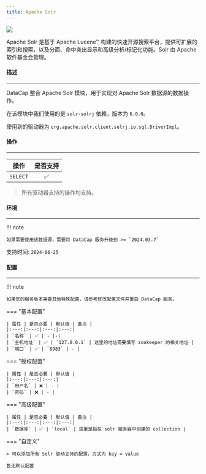 ```yaml
---
title: Apache Solr
---
```


<img src="/assets/plugin/solr.svg" class="connector-content-logo" />

Apache Solr 是基于 Apache Lucene™ 构建的快速开源搜索平台，提供可扩展的索引和搜索，以及分面、命中突出显示和高级分析/标记化功能。Solr 由 Apache 软件基金会管理。

#### 描述

---

DataCap 整合 Apache Solr 模块，用于实现对 Apache Solr 数据源的数据操作。

在该模块中我们使用的是 `solr-solrj` 依赖，版本为 `6.0.0`。

使用到的驱动器为 `org.apache.solr.client.solrj.io.sql.DriverImpl`。

#### 操作

---

|    操作    | 是否支持 |
|:--------:|:----:|
| `SELECT` |  ✅   |

> 所有驱动器支持的操作均支持。

#### 环境

---

!!! note

    如果需要使用该数据源，需要将 DataCap 服务升级到 >= `2024.03.7`

支持时间: `2024-06-25`

#### 配置

---


!!! note

    如果您的服务版本需要其他特殊配置，请参考修改配置文件并重启 DataCap 服务。

=== "基本配置"

    | 属性 | 是否必要 | 默认值 | 备注 |
    |:---:|:---:|:---:|:---:|
    | `名称` | ✅ | - |-|
    | `主机地址` | ✅ | `127.0.0.1` | 这里的地址需要填写 zookeeper 的相关地址 |
    | `端口` | ✅ | `8983` | - |

=== "授权配置"

    | 属性 | 是否必要 | 默认值 |
    |:---:|:---:|:---:|
    | `用户名` | ❌ | - |
    | `密码` | ❌ | - |

=== "高级配置"

    | 属性 | 是否必要 | 默认值 | 备注 |
    |:---:|:---:|:---:|:---:|
    | `数据库` | ✅ | `local` | 这里是指在 solr 服务器中创建的 collection |

=== "自定义"

    > 可以添加所有 Solr 驱动支持的配置，方式为 key = value

    暂无默认配置
    